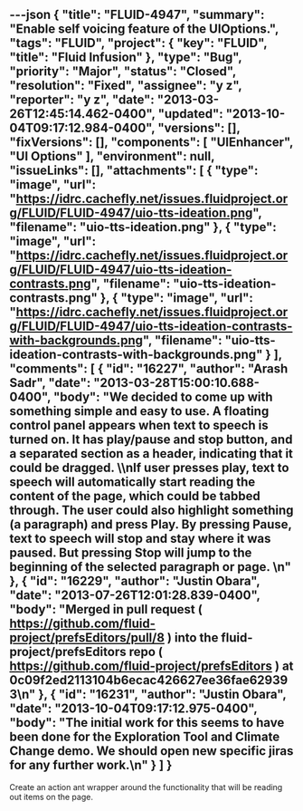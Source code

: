 ---json
{
  "title": "FLUID-4947",
  "summary": "Enable self voicing feature of the UIOptions.",
  "tags": "FLUID",
  "project": {
    "key": "FLUID",
    "title": "Fluid Infusion"
  },
  "type": "Bug",
  "priority": "Major",
  "status": "Closed",
  "resolution": "Fixed",
  "assignee": "y z",
  "reporter": "y z",
  "date": "2013-03-26T12:45:14.462-0400",
  "updated": "2013-10-04T09:17:12.984-0400",
  "versions": [],
  "fixVersions": [],
  "components": [
    "UIEnhancer",
    "UI Options"
  ],
  "environment": null,
  "issueLinks": [],
  "attachments": [
    {
      "type": "image",
      "url": "https://idrc.cachefly.net/issues.fluidproject.org/FLUID/FLUID-4947/uio-tts-ideation.png",
      "filename": "uio-tts-ideation.png"
    },
    {
      "type": "image",
      "url": "https://idrc.cachefly.net/issues.fluidproject.org/FLUID/FLUID-4947/uio-tts-ideation-contrasts.png",
      "filename": "uio-tts-ideation-contrasts.png"
    },
    {
      "type": "image",
      "url": "https://idrc.cachefly.net/issues.fluidproject.org/FLUID/FLUID-4947/uio-tts-ideation-contrasts-with-backgrounds.png",
      "filename": "uio-tts-ideation-contrasts-with-backgrounds.png"
    }
  ],
  "comments": [
    {
      "id": "16227",
      "author": "Arash Sadr",
      "date": "2013-03-28T15:00:10.688-0400",
      "body": "We decided to come up with something simple and easy to use. A floating control panel appears when text to speech is turned on. It has  play/pause and stop button, and a separated section as a header, indicating that it could be dragged. \\\nIf user presses play, text to speech will automatically start reading the content of the page, which could be tabbed through. The user could also highlight something (a paragraph) and press Play. By pressing Pause, text to speech will stop and stay where it was paused. But pressing Stop will jump to the beginning of the selected paragraph or page. &#x20;\n"
    },
    {
      "id": "16229",
      "author": "Justin Obara",
      "date": "2013-07-26T12:01:28.839-0400",
      "body": "Merged in pull request ( <https://github.com/fluid-project/prefsEditors/pull/8> ) into the fluid-project/prefsEditors repo ( <https://github.com/fluid-project/prefsEditors> ) at 0c09f2ed2113104b6ecac426627ee36fae629393\n"
    },
    {
      "id": "16231",
      "author": "Justin Obara",
      "date": "2013-10-04T09:17:12.975-0400",
      "body": "The initial work for this seems to have been done for the Exploration Tool and Climate Change demo. We should open new specific jiras for any further work.\n"
    }
  ]
}
---
Create an action ant wrapper around the functionality that will be reading out items on the page.

        